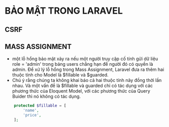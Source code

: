 # BẢO MẬT TRONG LARAVEL

## CSRF

## MASS ASSIGNMENT

- một lỗ hổng bảo mật xảy ra nếu một người truy cập cố tính gửi dữ liệu role = 'admin' trong bảng users chẳng hạn để người đó có quyền là admin. Để xử lý lỗ hổng trong Mass Assignment, Laravel đưa ra thêm hai thuộc tính cho Model là $fillable và $guarded.
- Chú ý rằng chúng ta không khai báo cả hai thuộc tính nãy đồng thời lần nhau. Và một vấn đề là $fillable và guarded chỉ có tác dụng với các phương thức của Eloquent Model, với các phương thức của Query Buider thì nó không có tác dụng.

```php
    protected $fillable = [
        'name',
        'price',
    ];
```
